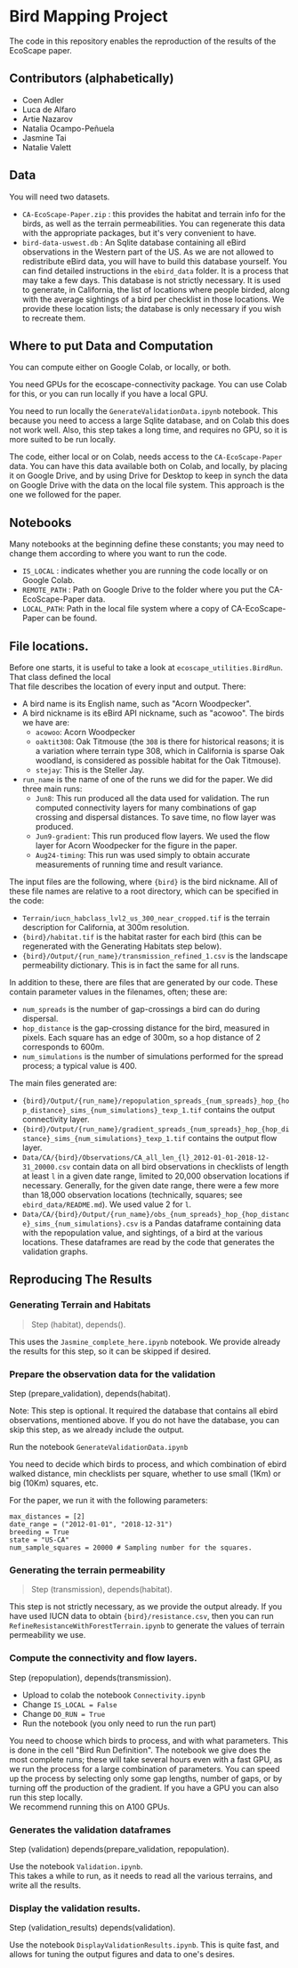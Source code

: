 # Bird Mapping Project

The code in this repository enables the reproduction of the results of the EcoScape paper. 

## Contributors (alphabetically)

* Coen Adler
* Luca de Alfaro
* Artie Nazarov
* Natalia Ocampo-Peñuela
* Jasmine Tai
* Natalie Valett

## Data

You will need two datasets. 

* `CA-EcoScape-Paper.zip` : this provides the habitat and terrain info for the birds, as well as the terrain permeabilities.  You can regenerate this data with the appropriate packages, but it's very convenient to have. 
* `bird-data-uswest.db` : An Sqlite database containing all eBird observations in the Western part of the US. As we are not allowed to redistribute eBird data, you will have to build this database yourself. You can find detailed instructions in the `ebird_data` folder.  It is a process that may take a few days.  This database is not strictly necessary.  It is used to generate, in California, the list of locations where people birded, along with the average sightings of a bird per checklist in those locations.  We provide these location lists; the database is only necessary if you wish to recreate them. 

## Where to put Data and Computation

You can compute either on Google Colab, or locally, or both. 

You need GPUs for the ecoscape-connectivity package.  You can use Colab for this, or you can run locally if you have a local GPU. 

You need to run locally the `GenerateValidationData.ipynb` notebook.  This because you need to access a large Sqlite database, and on Colab this does not work well.  Also, this step takes a long time, and requires no GPU, so it is more suited to be run locally. 

The code, either local or on Colab, needs access to the `CA-EcoScape-Paper` data. 
You can have this data available both on Colab, and locally, by placing it on Google Drive, and by using Drive for Desktop to keep in synch the data on Google Drive with the data on the local file system. 
This approach is the one we followed for the paper. 

## Notebooks

Many notebooks at the beginning define these constants; you may need to change them according to where you want to run the code. 

* `IS_LOCAL` : indicates whether you are running the code locally or on Google Colab. 
* `REMOTE_PATH` : Path on Google Drive to the folder where you put the CA-EcoScape-Paper data. 
* `LOCAL_PATH`: Path in the local file system where a copy of CA-EcoScape-Paper can be found. 

## File locations. 

Before one starts, it is useful to take a look at `ecoscape_utilities.BirdRun`.
That class defined the local   
That file describes the location of every input and output. 
There: 

* A bird name is its English name, such as "Acorn Woodpecker". 
* A bird nickname is its eBird API nickname, such as "acowoo". The birds we have are: 
  * `acowoo`: Acorn Woodpecker
  * `oaktit308`: Oak Titmouse (the `308` is there for historical reasons; it is a variation where terrain type 308, which in California is sparse Oak woodland, is considered as possible habitat for the Oak Titmouse).
  * `stejay`: This is the Steller Jay. 
* `run_name` is the name of one of the runs we did for the paper.  We did three main runs: 
  * `Jun8`: This run produced all the data used for validation.  The run computed connectivity layers for many combinations of gap crossing and dispersal distances.  To save time, no flow layer was produced. 
  * `Jun9-gradient`: This run produced flow layers.  We used the flow layer for Acorn Woodpecker for the figure in the paper. 
  * `Aug24-timing`: This run was used simply to obtain accurate measurements of running time and result variance. 

The input files are the following, where `{bird}` is the bird nickname. All of these file names are relative to a root directory, which can be specified in the code: 

* `Terrain/iucn_habclass_lvl2_us_300_near_cropped.tif` is the terrain description for California, at 300m resolution. 
* `{bird}/habitat.tif` is the habitat raster for each bird (this can be regenerated with the Generating Habitats step below). 
* `{bird}/Output/{run_name}/transmission_refined_1.csv` is the landscape permeability dictionary.  This is in fact the same for all runs. 

In addition to these, there are files that are generated by our code.  These contain parameter values in the filenames, often; these are: 

* `num_spreads` is the number of gap-crossings a bird can do during dispersal. 
* `hop_distance` is the gap-crossing distance for the bird, measured in pixels. Each square has an edge of 300m, so a hop distance of 2 corresponds to 600m. 
* `num_simulations` is the number of simulations performed for the spread process; a typical value is 400. 

The main files generated are:   

* `{bird}/Output/{run_name}/repopulation_spreads_{num_spreads}_hop_{hop_distance}_sims_{num_simulations}_texp_1.tif` contains the output connectivity layer. 
* `{bird}/Output/{run_name}/gradient_spreads_{num_spreads}_hop_{hop_distance}_sims_{num_simulations}_texp_1.tif` contains the output flow layer.
* `Data/CA/{bird}/Observations/CA_all_len_{l}_2012-01-01-2018-12-31_20000.csv` contain data on all bird observations in checklists of length at least `l` in a given date range, limited to 20,000 observation locations if necessary.  Generally, for the given date range, there were a few more than 18,000 observation locations (technically, squares; see `ebird_data/README.md`).  We used value 2 for `l`. 
* `Data/CA/{bird}/Output/{run_name}/obs_{num_spreads}_hop_{hop_distance}_sims_{num_simulations}.csv` is a Pandas dataframe containing data with the repopulation value, and sightings, of a bird at the various locations.  These dataframes are read by the code that generates the validation graphs. 

## Reproducing The Results

### Generating Terrain and Habitats 

> Step (habitat), depends(). 

This uses the `Jasmine_complete_here.ipynb` notebook. 
We provide already the results for this step, so it can be skipped if desired. 

### Prepare the observation data for the validation

Step (prepare_validation), depends(habitat). 

Note: This step is optional.  It required the database that contains all ebird observations, mentioned above.  If you do not have the database, you can skip this step, as we already include the output. 

Run the notebook `GenerateValidationData.ipynb`

You need to decide which birds to process, and which combination of ebird walked distance, min checklists per square, whether to use small (1Km) or big (10Km) squares, etc. 

For the paper, we run it with the following parameters:

```
max_distances = [2]
date_range = ("2012-01-01", "2018-12-31")
breeding = True
state = "US-CA"
num_sample_squares = 20000 # Sampling number for the squares. 
```

### Generating the terrain permeability

> Step (transmission), depends(habitat). 

This step is not strictly necessary, as we provide the output already. 
If you have used IUCN data to obtain `{bird}/resistance.csv`, then you  can run `RefineResistanceWithForestTerrain.ipynb` to generate the values of terrain permeability we use. 

### Compute the connectivity and flow layers. 

Step (repopulation), depends(transmission). 

* Upload to colab the notebook `Connectivity.ipynb`
* Change `IS_LOCAL = False`
* Change `DO_RUN = True`
* Run the notebook (you only need to run the run part)

You need to choose which birds to process, and with what parameters. 
This is done in the cell "Bird Run Definition". 
The notebook we give does the most complete runs; these will take several hours even with a fast GPU, as we run the process for a large combination of parameters. 
You can speed up the process by selecting only some gap lengths, number of gaps, or by turning off the 
production of the gradient. 
If you have a GPU you can also run this step locally.   
We recommend running this on A100 GPUs. 

### Generates the validation dataframes

Step (validation) depends(prepare_validation, repopulation).

Use the notebook `Validation.ipynb`.  
This takes a while to run, as it needs to read all the various terrains, and 
write all the results. 

### Display the validation results.

Step (validation_results) depends(validation). 

Use the notebook `DisplayValidationResults.ipynb`.  This is quite fast, and allows
for tuning the output figures and data to one's desires. 



